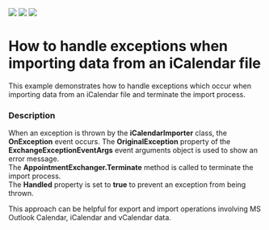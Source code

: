 <!-- default badges list -->
![](https://img.shields.io/endpoint?url=https://codecentral.devexpress.com/api/v1/VersionRange/128635030/10.2.3%2B)
[![](https://img.shields.io/badge/Open_in_DevExpress_Support_Center-FF7200?style=flat-square&logo=DevExpress&logoColor=white)](https://supportcenter.devexpress.com/ticket/details/E2492)
[![](https://img.shields.io/badge/📖_How_to_use_DevExpress_Examples-e9f6fc?style=flat-square)](https://docs.devexpress.com/GeneralInformation/403183)
<!-- default badges end -->
# How to handle exceptions when importing data from an iCalendar file


<p>This example demonstrates how to handle exceptions which occur when importing data from an iCalendar file and terminate the import process.</p>


<h3>Description</h3>

<p>When an exception is thrown by the <strong>iCalendarImporter</strong> class, the<strong> OnException</strong> event occurs. The <strong>OriginalException</strong> property of the <strong>ExchangeExceptionEventArgs</strong> event arguments object is used to show an error message.<br />
The <strong>AppointmentExchanger.Terminate</strong> method is called to terminate the import process.<br />
The <strong>Handled</strong> property is set to <strong>true</strong> to prevent an exception from being thrown.</p><p>This approach can be helpful for export and import operations involving MS Outlook Calendar, iCalendar and vCalendar data.</p>

<br/>


